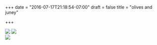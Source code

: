 +++
date = "2016-07-17T21:18:54-07:00"
draft = false
title = "olives and juney"

+++

<img src="https://s3-us-west-2.amazonaws.com/ginput/20160717_01_92.jpg">
<img src="https://s3-us-west-2.amazonaws.com/ginput/20160717_01_96.jpg">
<br>
<img src="https://s3-us-west-2.amazonaws.com/ginput/20160717_01_112.jpg">
